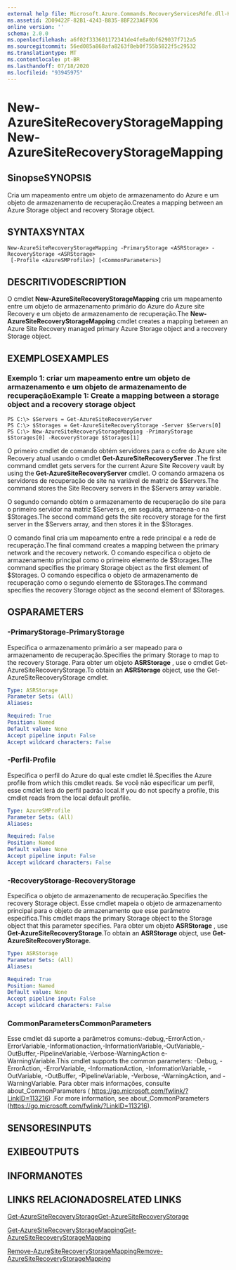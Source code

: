 ```yaml
---
external help file: Microsoft.Azure.Commands.RecoveryServicesRdfe.dll-Help.xml
ms.assetid: 2D09422F-82B1-4243-B835-8BF223A6F936
online version: ''
schema: 2.0.0
ms.openlocfilehash: a6f02f333601172341de4fe8a0bf629037f712a5
ms.sourcegitcommit: 56ed085a868afa8263f8eb0f755b5822f5c29532
ms.translationtype: MT
ms.contentlocale: pt-BR
ms.lasthandoff: 07/18/2020
ms.locfileid: "93945975"
---
```

# <span data-ttu-id="a629c-101">New-AzureSiteRecoveryStorageMapping</span><span class="sxs-lookup"><span data-stu-id="a629c-101">New-AzureSiteRecoveryStorageMapping</span></span>

## <span data-ttu-id="a629c-102">Sinopse</span><span class="sxs-lookup"><span data-stu-id="a629c-102">SYNOPSIS</span></span>
<span data-ttu-id="a629c-103">Cria um mapeamento entre um objeto de armazenamento do Azure e um objeto de armazenamento de recuperação.</span><span class="sxs-lookup"><span data-stu-id="a629c-103">Creates a mapping between an Azure Storage object and recovery Storage object.</span></span>

## <span data-ttu-id="a629c-104">SYNTAX</span><span class="sxs-lookup"><span data-stu-id="a629c-104">SYNTAX</span></span>

```
New-AzureSiteRecoveryStorageMapping -PrimaryStorage <ASRStorage> -RecoveryStorage <ASRStorage>
 [-Profile <AzureSMProfile>] [<CommonParameters>]
```

## <span data-ttu-id="a629c-105">DESCRITIVO</span><span class="sxs-lookup"><span data-stu-id="a629c-105">DESCRIPTION</span></span>
<span data-ttu-id="a629c-106">O cmdlet **New-AzureSiteRecoveryStorageMapping** cria um mapeamento entre um objeto de armazenamento primário do Azure do Azure site Recovery e um objeto de armazenamento de recuperação.</span><span class="sxs-lookup"><span data-stu-id="a629c-106">The **New-AzureSiteRecoveryStorageMapping** cmdlet creates a mapping between an Azure Site Recovery managed primary Azure Storage object and a recovery Storage object.</span></span>

## <span data-ttu-id="a629c-107">EXEMPLOS</span><span class="sxs-lookup"><span data-stu-id="a629c-107">EXAMPLES</span></span>

### <span data-ttu-id="a629c-108">Exemplo 1: criar um mapeamento entre um objeto de armazenamento e um objeto de armazenamento de recuperação</span><span class="sxs-lookup"><span data-stu-id="a629c-108">Example 1: Create a mapping between a storage object and a recovery storage object</span></span>
```
PS C:\> $Servers = Get-AzureSiteRecoveryServer
PS C:\> $Storages = Get-AzureSiteRecoveryStorage -Server $Servers[0]
PS C:\> New-AzureSiteRecoveryStorageMapping -PrimaryStorage $Storages[0] -RecoveryStorage $Storages[1]
```

<span data-ttu-id="a629c-109">O primeiro cmdlet de comando obtém servidores para o cofre do Azure site Recovery atual usando o cmdlet **Get-AzureSiteRecoveryServer** .</span><span class="sxs-lookup"><span data-stu-id="a629c-109">The first command cmdlet gets servers for the current Azure Site Recovery vault by using the **Get-AzureSiteRecoveryServer** cmdlet.</span></span>
<span data-ttu-id="a629c-110">O comando armazena os servidores de recuperação de site na variável de matriz de $Servers.</span><span class="sxs-lookup"><span data-stu-id="a629c-110">The command stores the Site Recovery servers in the $Servers array variable.</span></span>

<span data-ttu-id="a629c-111">O segundo comando obtém o armazenamento de recuperação do site para o primeiro servidor na matriz $Servers e, em seguida, armazena-o na $Storages.</span><span class="sxs-lookup"><span data-stu-id="a629c-111">The second command gets the site recovery storage for the first server in the $Servers array, and then stores it in the $Storages.</span></span>

<span data-ttu-id="a629c-112">O comando final cria um mapeamento entre a rede principal e a rede de recuperação.</span><span class="sxs-lookup"><span data-stu-id="a629c-112">The final command creates a mapping between the primary network and the recovery network.</span></span>
<span data-ttu-id="a629c-113">O comando especifica o objeto de armazenamento principal como o primeiro elemento de $Storages.</span><span class="sxs-lookup"><span data-stu-id="a629c-113">The command specifies the primary Storage object as the first element of $Storages.</span></span>
<span data-ttu-id="a629c-114">O comando especifica o objeto de armazenamento de recuperação como o segundo elemento de $Storages.</span><span class="sxs-lookup"><span data-stu-id="a629c-114">The command specifies the recovery Storage object as the second element of $Storages.</span></span>

## <span data-ttu-id="a629c-115">OS</span><span class="sxs-lookup"><span data-stu-id="a629c-115">PARAMETERS</span></span>

### <span data-ttu-id="a629c-116">-PrimaryStorage</span><span class="sxs-lookup"><span data-stu-id="a629c-116">-PrimaryStorage</span></span>
<span data-ttu-id="a629c-117">Especifica o armazenamento primário a ser mapeado para o armazenamento de recuperação.</span><span class="sxs-lookup"><span data-stu-id="a629c-117">Specifies the primary Storage to map to the recovery Storage.</span></span>
<span data-ttu-id="a629c-118">Para obter um objeto **ASRStorage** , use o cmdlet Get-AzureSiteRecoveryStorage.</span><span class="sxs-lookup"><span data-stu-id="a629c-118">To obtain an **ASRStorage** object, use the Get-AzureSiteRecoveryStorage cmdlet.</span></span>

```yaml
Type: ASRStorage
Parameter Sets: (All)
Aliases: 

Required: True
Position: Named
Default value: None
Accept pipeline input: False
Accept wildcard characters: False
```

### <span data-ttu-id="a629c-119">-Perfil</span><span class="sxs-lookup"><span data-stu-id="a629c-119">-Profile</span></span>
<span data-ttu-id="a629c-120">Especifica o perfil do Azure do qual este cmdlet lê.</span><span class="sxs-lookup"><span data-stu-id="a629c-120">Specifies the Azure profile from which this cmdlet reads.</span></span>
<span data-ttu-id="a629c-121">Se você não especificar um perfil, esse cmdlet lerá do perfil padrão local.</span><span class="sxs-lookup"><span data-stu-id="a629c-121">If you do not specify a profile, this cmdlet reads from the local default profile.</span></span>

```yaml
Type: AzureSMProfile
Parameter Sets: (All)
Aliases: 

Required: False
Position: Named
Default value: None
Accept pipeline input: False
Accept wildcard characters: False
```

### <span data-ttu-id="a629c-122">-RecoveryStorage</span><span class="sxs-lookup"><span data-stu-id="a629c-122">-RecoveryStorage</span></span>
<span data-ttu-id="a629c-123">Especifica o objeto de armazenamento de recuperação.</span><span class="sxs-lookup"><span data-stu-id="a629c-123">Specifies the recovery Storage object.</span></span>
<span data-ttu-id="a629c-124">Esse cmdlet mapeia o objeto de armazenamento principal para o objeto de armazenamento que esse parâmetro especifica.</span><span class="sxs-lookup"><span data-stu-id="a629c-124">This cmdlet maps the primary Storage object to the Storage object that this parameter specifies.</span></span>
<span data-ttu-id="a629c-125">Para obter um objeto **ASRStorage** , use **Get-AzureSiteRecoveryStorage**.</span><span class="sxs-lookup"><span data-stu-id="a629c-125">To obtain an **ASRStorage** object, use **Get-AzureSiteRecoveryStorage**.</span></span>

```yaml
Type: ASRStorage
Parameter Sets: (All)
Aliases: 

Required: True
Position: Named
Default value: None
Accept pipeline input: False
Accept wildcard characters: False
```

### <span data-ttu-id="a629c-126">CommonParameters</span><span class="sxs-lookup"><span data-stu-id="a629c-126">CommonParameters</span></span>
<span data-ttu-id="a629c-127">Esse cmdlet dá suporte a parâmetros comuns:-debug,-ErrorAction,-ErrorVariable,-Informationaction,-InformationVariable,-OutVariable,-OutBuffer,-PipelineVariable,-Verbose-WarningAction e-WarningVariable.</span><span class="sxs-lookup"><span data-stu-id="a629c-127">This cmdlet supports the common parameters: -Debug, -ErrorAction, -ErrorVariable, -InformationAction, -InformationVariable, -OutVariable, -OutBuffer, -PipelineVariable, -Verbose, -WarningAction, and -WarningVariable.</span></span> <span data-ttu-id="a629c-128">Para obter mais informações, consulte about_CommonParameters ( https://go.microsoft.com/fwlink/?LinkID=113216) .</span><span class="sxs-lookup"><span data-stu-id="a629c-128">For more information, see about_CommonParameters (https://go.microsoft.com/fwlink/?LinkID=113216).</span></span>

## <span data-ttu-id="a629c-129">SENSORES</span><span class="sxs-lookup"><span data-stu-id="a629c-129">INPUTS</span></span>

## <span data-ttu-id="a629c-130">EXIBE</span><span class="sxs-lookup"><span data-stu-id="a629c-130">OUTPUTS</span></span>

## <span data-ttu-id="a629c-131">INFORMA</span><span class="sxs-lookup"><span data-stu-id="a629c-131">NOTES</span></span>

## <span data-ttu-id="a629c-132">LINKS RELACIONADOS</span><span class="sxs-lookup"><span data-stu-id="a629c-132">RELATED LINKS</span></span>

[<span data-ttu-id="a629c-133">Get-AzureSiteRecoveryStorage</span><span class="sxs-lookup"><span data-stu-id="a629c-133">Get-AzureSiteRecoveryStorage</span></span>](./Get-AzureSiteRecoveryStorage.md)

[<span data-ttu-id="a629c-134">Get-AzureSiteRecoveryStorageMapping</span><span class="sxs-lookup"><span data-stu-id="a629c-134">Get-AzureSiteRecoveryStorageMapping</span></span>](./Get-AzureSiteRecoveryStorageMapping.md)

[<span data-ttu-id="a629c-135">Remove-AzureSiteRecoveryStorageMapping</span><span class="sxs-lookup"><span data-stu-id="a629c-135">Remove-AzureSiteRecoveryStorageMapping</span></span>](./Remove-AzureSiteRecoveryStorageMapping.md)


